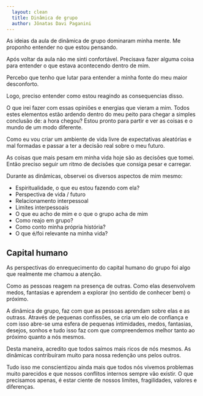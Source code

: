 ```yaml
---
  layout: clean
  title: Dinâmica de grupo
  author: Jônatas Davi Paganini
---
```


As ideias da aula de dinâmica de grupo dominaram minha mente.  Me proponho entender no que estou pensando.

Após voltar da aula não me sinti confortável. Precisava fazer alguma coisa para entender o que estava acontecendo dentro de mim.

Percebo que tenho que lutar para entender a minha fonte do meu maior desconforto. 

Logo, preciso entender como estou reagindo as consequencias disso.

O que irei fazer com essas opiniões e energias que vieram a mim.  Todos estes elementos estão ardendo dentro do meu peito para chegar a simples conclusão de: a hora chegou? Estou pronto para partir e ver as coisas e o mundo de um modo diferente.

Como eu vou criar um ambiente de vida livre de expectativas aleatórias e mal formadas e passar a ter a decisão real sobre o meu futuro.

As coisas que mais pesam em minha vida hoje são as decisões que tomei. Então preciso seguir um ritmo de decisões que consiga pesar e carregar.

Durante as dinâmicas, observei os diversos aspectos de mim mesmo: 


* Espiritualidade, o que eu estou fazendo com ela?
* Perspectiva de vida / futuro
* Relacionamento interpessoal
* Limites interpessoais
* O que eu acho de mim e o que o grupo acha de mim
* Como reajo em grupo?
* Como conto minha própria história?
* O que é/foi relevante na minha vida?

## Capital humano 

As perspectivas do enrequecimento do capital humano do grupo foi algo que realmente me chamou a atenção.

Como as pessoas reagem na presença de outras. Como elas desenvolvem medos, fantasias e aprendem a explorar (no sentido de conhecer bem) o próximo.

A dinâmica de grupo, faz com que as pessoas aprendam sobre elas e as outrass. Através de pequenas confissões, se cria um elo de confiança e com isso abre-se uma esfera de pequenas intimidades, medos, fantasias, desejos, sonhos e tudo isso faz com que compreendemos melhor tanto ao próximo quanto a nós mesmos.

Desta maneira, acredito que todos saímos mais ricos de nós mesmos. As dinâmicas contribuíram muito para nossa redenção uns pelos outros.

Tudo isso me conscientizou ainda mais que todos nós vivemos problemas muito parecidos e que nossos conflitos internos sempre vão existir. O que precisamos apenas, é estar ciente de nossos limites, fragilidades, valores e diferenças.
  
